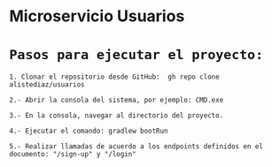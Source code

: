# Microservicio **Usuarios**

# `Pasos para ejecutar el proyecto:`

``1. Clonar el repositorio desde GitHub: 
gh repo clone alistediaz/usuarios``

`2.- Abrir la consola del sistema, por ejemplo: CMD.exe`

`3.- En la consola, navegar al directorio del proyecto.`

`4.- Ejecutar el comando: gradlew bootRun`

`5.- Realizar llamadas de acuerdo a los endpoints definidos en el documento: "/sign-up" y "/login"`
